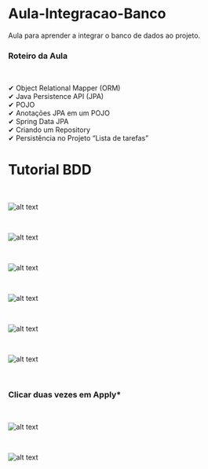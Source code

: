 # Aula-Integracao-Banco
Aula para aprender a integrar o banco de dados ao projeto.

### Roteiro da Aula

<br>

✔ Object Relational Mapper (ORM)
<br>
✔ Java Persistence API (JPA)
<br>
✔ POJO
<br>
✔ Anotações JPA em um POJO
<br>
✔ Spring Data JPA
<br>
✔ Criando um Repository
<br>
✔ Persistência no Projeto “Lista de tarefas”
<br>

# Tutorial BDD
<br>

![alt text](https://github.com/giovannalauraa/Aula-Integracao-Banco/blob/cdc1d6d3e847abcde31c87ea4f0269f305c19d20/start-bdd.png)

<br>

![alt text](https://github.com/giovannalauraa/Aula-Integracao-Banco/blob/cdc1d6d3e847abcde31c87ea4f0269f305c19d20/bdd-2.png)

<br>

![alt text](https://github.com/giovannalauraa/Aula-Integracao-Banco/blob/325c5e7a101c71e0a7d7b4b97009cdf1d0c18fcc/bdd-3.png)

<br>

![alt text](https://github.com/giovannalauraa/Aula-Integracao-Banco/blob/325c5e7a101c71e0a7d7b4b97009cdf1d0c18fcc/bdd-4.png)

<br>

![alt text](https://github.com/giovannalauraa/Aula-Integracao-Banco/blob/325c5e7a101c71e0a7d7b4b97009cdf1d0c18fcc/bdd-5.png)

<br>

![alt text](https://github.com/giovannalauraa/Aula-Integracao-Banco/blob/325c5e7a101c71e0a7d7b4b97009cdf1d0c18fcc/bdd-6.png)

<br>

### Clicar duas vezes em Apply*

<br>

![alt text](https://github.com/giovannalauraa/Aula-Integracao-Banco/blob/325c5e7a101c71e0a7d7b4b97009cdf1d0c18fcc/bdd-7.png)

<br>

![alt text](https://github.com/giovannalauraa/Aula-Integracao-Banco/blob/325c5e7a101c71e0a7d7b4b97009cdf1d0c18fcc/bdd-8.png)
